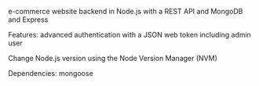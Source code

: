 e-commerce website backend in Node.js with a REST API and MongoDB and Express

Features: advanced authentication with a JSON web token including admin user

Change Node.js version using the Node Version Manager (NVM)

Dependencies: mongoose
